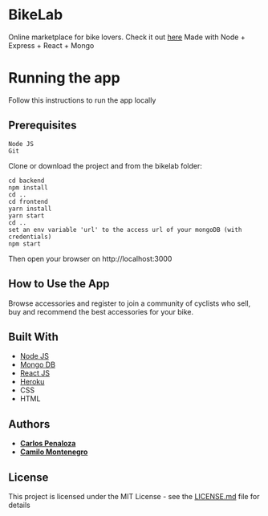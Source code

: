# BikeLab

Online marketplace for bike lovers. Check it out [here](https://bikelabwebplace.herokuapp.com/)
Made with Node + Express + React + Mongo

# Running the app

Follow this instructions to run the app locally

## Prerequisites
```
Node JS
Git
```

Clone or download the project and from the bikelab folder:
```
cd backend
npm install
cd ..
cd frontend
yarn install
yarn start
cd ..
set an env variable 'url' to the access url of your mongoDB (with credentials)
npm start
```
Then open your browser on http://localhost:3000


## How to Use the App

Browse accessories and register to join a community of cyclists who sell, buy and recommend the best accessories for your bike.

## Built With

* [Node JS](https://nodejs.org/es) 
* [Mongo DB](https://www.mongodb.com/es) 
* [React JS](https://facebook.github.io/react/) 
* [Heroku](https://www.heroku.com/platform) 
* CSS
* HTML

## Authors

* **[Carlos Penaloza](https://github.com/cpenalozag)**
* **[Camilo Montenegro](https://github.com/ca-montenegro)**

## License

This project is licensed under the MIT License - see the [LICENSE.md](LICENSE.md) file for details

